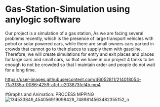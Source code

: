 # Gas-Station-Simulation using anylogic software

Our project is a simulation of a gas station,
As we are facing several problems recently, which is the presence of large transport vehicles with petrol or solar powered cars, while there are small owners cars parked in crowds that cannot go to their places to supply them with gasoline.
Therefore, we will create simulations for entry and exit places and places for large cars and small cars, so that we have in our project 4 tanks to be enough to not be crowded so that I maintain order and people do not wait for a long time.


https://user-images.githubusercontent.com/46052811/214018054-71a3135a-0086-4259-a1cf-c203873fcf4b.mp4

#Graphs and Animation: PROCESS MPPING
![134533849_454056919098429_7489814563482355152_n](https://user-images.githubusercontent.com/46052811/214019673-8fbd4f14-2030-478f-ad7e-196426a6fa89.png)
